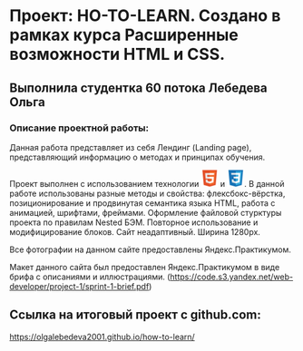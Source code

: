 # Проект: HO-TO-LEARN. Создано в рамках курса Расширенные возможности HTML и CSS.

## Выполнила студентка 60 потока Лебедева Ольга

### Описание проектной работы:

Данная работа представляет из себя Лендинг (Landing page), представляющий информацию о методах и принципах обучения.

Проект выполнен с использованием технологии <img src="https://github.com/devicons/devicon/blob/master/icons/html5/html5-original.svg" title="html5" alt="html5" width="30" height="30"/> и <img src="https://github.com/devicons/devicon/blob/master/icons/css3/css3-original.svg" title="css" alt="css" width="30" height="30"/>. В данной работе использованы разные методы и свойства: флексбокс-вёрстка, позиционирование и продвинутая семантика языка HTML, работа с анимацией, шрифтами, фреймами. Оформление файловой стурктуры проекта по правилам Nested БЭМ. Повторное использование и модифицирование блоков. Сайт неадаптивный. Ширина 1280px.

Все фотографии на данном сайте предоставлены Яндекс.Практикумом.

Макет данного сайта был предоставлен Яндекс.Практикумом в виде брифа с описаниями и иллюстрациями. (https://code.s3.yandex.net/web-developer/project-1/sprint-1-brief.pdf)

## Ссылка на итоговый проект с github.com:

https://olgalebedeva2001.github.io/how-to-learn/
